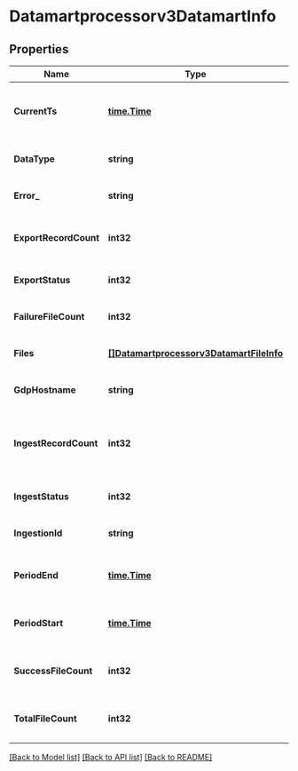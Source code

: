 # Datamartprocessorv3DatamartInfo

## Properties
Name | Type | Description | Notes
------------ | ------------- | ------------- | -------------
**CurrentTs** | [**time.Time**](time.Time.md) | Timestamp in UTC when the entry was made. | [optional] [default to null]
**DataType** | **string** | Type of datamart. | [optional] [default to null]
**Error_** | **string** | Errors if any. | [optional] [default to null]
**ExportRecordCount** | **int32** | Total records exported from gdp. | [optional] [default to null]
**ExportStatus** | **int32** | Export status of datamart. | [optional] [default to null]
**FailureFileCount** | **int32** | Total failed files in a datamart. | [optional] [default to null]
**Files** | [**[]Datamartprocessorv3DatamartFileInfo**](datamartprocessorv3DatamartFileInfo.md) | File info inside a datamart. | [optional] [default to null]
**GdpHostname** | **string** | GDP hostname. | [optional] [default to null]
**IngestRecordCount** | **int32** | Total numbers of records ingested for this datamart. | [optional] [default to null]
**IngestStatus** | **int32** | Ingest status of datamart. | [optional] [default to null]
**IngestionId** | **string** | Ingestion id. | [optional] [default to null]
**PeriodEnd** | [**time.Time**](time.Time.md) | Wnding time period of data in datamart. | [optional] [default to null]
**PeriodStart** | [**time.Time**](time.Time.md) | Starting time period of data in datamart. | [optional] [default to null]
**SuccessFileCount** | **int32** | Total successful files in a datamart. | [optional] [default to null]
**TotalFileCount** | **int32** | Total file count inside a datamart. | [optional] [default to null]

[[Back to Model list]](../README.md#documentation-for-models) [[Back to API list]](../README.md#documentation-for-api-endpoints) [[Back to README]](../README.md)

